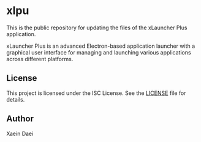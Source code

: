 # xlpu

This is the public repository for updating the files of the xLauncher Plus application.

xLauncher Plus is an advanced Electron-based application launcher with a graphical user interface for managing and launching various applications across different platforms.

## License

This project is licensed under the ISC License. See the [LICENSE](LICENSE.md) file for details.

## Author

Xaein Daei
